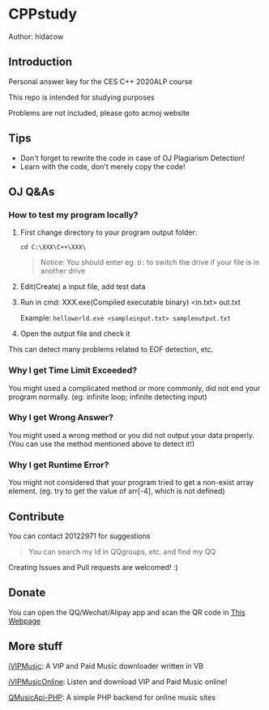 # CPPstudy
  Author: hidacow
  
## Introduction
  Personal answer key for the CES C++ 2020ALP course

  This repo is intended for studying purposes

  Problems are not included, please goto acmoj website
  
## Tips
* Don't forget to rewrite the code in case of OJ Plagiarism Detection!
* Learn with the code, don't merely copy the code!

## OJ Q&As

### How to test my program locally?

  1. First change directory to your program output folder:

     `cd C:\XXX\C++\XXX\`

     > Notice: You should enter eg. `D:` to switch the drive if your file is in another drive

  2. Edit(Create) a input file, add test data
  
  3. Run in cmd: XXX.exe(Compiled executable binary) <in.txt> out.txt

     Example: `helloworld.exe <sampleinput.txt> sampleoutput.txt`
  
  4. Open the output file and check it

  This can detect many problems related to EOF detection, etc.

### Why I get Time Limit Exceeded?

  You might used a complicated method or more commonly, did not end your program normally. (eg. infinite loop; infinite detecting input)

### Why I get Wrong Answer?

  You might used a wrong method or you did not output your data properly. (You can use the method mentioned above to detect it!)

### Why I get Runtime Error?

  You might not considered that your program tried to get a non-exist array element. (eg. try to get the value of arr[-4], which is not defined)

## Contribute
You can contact 20122971 for suggestions

> You can search my Id in QQgroups, etc. and find my QQ

Creating Issues and Pull requests are welcomed! :)

## Donate
You can open the QQ/Wechat/Alipay app and scan the QR code in [This Webpage](https://ivip.tech/jz.html)

## More stuff
[iVIPMusic](https://ivip.tech): A VIP and Paid Music downloader written in VB

[iVIPMusicOnline](https://music.ivip.tech): Listen and download VIP and Paid Music online!

[QMusicApi-PHP](https://github.com/hidacow/QMusicApi-PHP): A simple PHP backend for online music sites